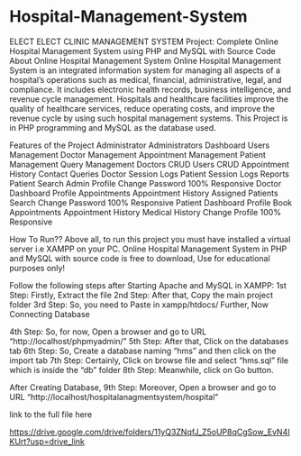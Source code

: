 # Hospital-Management-System
ELECT ELECT CLINIC MANAGEMENT SYSTEM 
Project: Complete Online Hospital Management System using PHP and MySQL with Source Code
About Online Hospital Management System
Online Hospital Management System  is an integrated information system for managing all aspects of a hospital’s operations such as medical, financial, administrative, legal, and compliance. It includes electronic health records, business intelligence, and revenue cycle management. Hospitals and healthcare facilities improve the quality of healthcare services, reduce operating costs, and improve the revenue cycle by using such hospital management systems. This Project is in PHP programming and MySQL as the database used.

Features of the Project
Administrator
Administrators Dashboard
Users Management
Doctor Management
Appointment Management
Patient  Management
Query Management
Doctors CRUD
Users CRUD
Appointment History
Contact Queries
Doctor Session Logs
Patient Session Logs
Reports
Patient Search
Admin Profile
Change Password
100% Responsive
Doctor
Dashboard
Profile
Appointments
Appointment History
Assigned Patients
Search
Change Password
100% Responsive
Patient
Dashboard
Profile
Book Appointments
Appointment History
Medical History
Change Profile
100% Responsive

How To Run??
Above all, to run this project you must have installed a virtual server i.e XAMPP on your PC. Online Hospital Management System in PHP and MySQL with source code is free to download, Use for educational purposes only!

Follow the following steps after Starting Apache and MySQL in XAMPP:
1st Step: Firstly, Extract the file
2nd Step: After that, Copy the main project folder
3rd Step: So, you need to Paste in xampp/htdocs/
Further, Now Connecting Database

4th Step: So, for now, Open a browser and go to URL “http://localhost/phpmyadmin/”
5th Step: After that, Click on the databases tab
6th Step: So, Create a database naming “hms” and then click on the import tab
7th Step: Certainly, Click on browse file and select “hms.sql” file which is inside the “db” folder
8th Step: Meanwhile, click on Go button.

After Creating Database,
9th Step: Moreover, Open a browser and go to URL “http://localhost/hospitalanagmentsystem/hospital”


link to the full file here

https://drive.google.com/drive/folders/11yQ3ZNqfJ_Z5oUP8qCgSow_EvN4IKUrt?usp=drive_link
